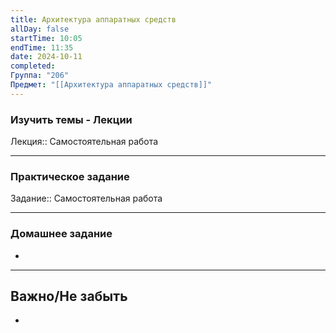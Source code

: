 ```yaml
---
title: Архитектура аппаратных средств
allDay: false
startTime: 10:05
endTime: 11:35
date: 2024-10-11
completed: 
Группа: "206"
Предмет: "[[Архитектура аппаратных средств]]"
---
```

### Изучить темы - Лекции

Лекция:: Самостоятельная работа

---
### Практическое задание

Задание:: Самостоятельная работа

---
### Домашнее задание

- 

---
## Важно/Не забыть

- 